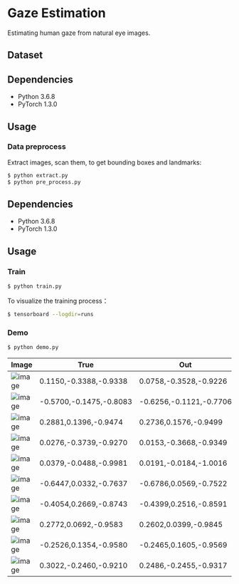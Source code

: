 # Gaze Estimation

Estimating human gaze from natural eye images.

## Dataset



## Dependencies
- Python 3.6.8
- PyTorch 1.3.0

## Usage

### Data preprocess
Extract images, scan them, to get bounding boxes and landmarks:
```bash
$ python extract.py
$ python pre_process.py
```

## Dependencies
- Python 3.6.8
- PyTorch 1.3.0

## Usage


### Train
```bash
$ python train.py
```

To visualize the training process：
```bash
$ tensorboard --logdir=runs
```

### Demo
```bash
$ python demo.py
```


Image | True | Out | Plot |
|---|---|---|---|
|![image](https://github.com/foamliu/Gaze-Estimation/raw/master/images/0_raw.jpg)|0.1150,-0.3388,-0.9338|0.0758,-0.3528,-0.9226|![image](https://github.com/foamliu/Gaze-Estimation/raw/master/images/0_angle.jpg)|
|![image](https://github.com/foamliu/Gaze-Estimation/raw/master/images/1_raw.jpg)|-0.5700,-0.1475,-0.8083|-0.6256,-0.1121,-0.7706|![image](https://github.com/foamliu/Gaze-Estimation/raw/master/images/1_angle.jpg)|
|![image](https://github.com/foamliu/Gaze-Estimation/raw/master/images/2_raw.jpg)|0.2881,0.1396,-0.9474|0.2736,0.1576,-0.9499|![image](https://github.com/foamliu/Gaze-Estimation/raw/master/images/2_angle.jpg)|
|![image](https://github.com/foamliu/Gaze-Estimation/raw/master/images/3_raw.jpg)|0.0276,-0.3739,-0.9270|0.0153,-0.3668,-0.9349|![image](https://github.com/foamliu/Gaze-Estimation/raw/master/images/3_angle.jpg)|
|![image](https://github.com/foamliu/Gaze-Estimation/raw/master/images/4_raw.jpg)|0.0379,-0.0488,-0.9981|0.0191,-0.0184,-1.0016|![image](https://github.com/foamliu/Gaze-Estimation/raw/master/images/4_angle.jpg)|
|![image](https://github.com/foamliu/Gaze-Estimation/raw/master/images/5_raw.jpg)|-0.6447,0.0332,-0.7637|-0.6786,0.0569,-0.7522|![image](https://github.com/foamliu/Gaze-Estimation/raw/master/images/5_angle.jpg)|
|![image](https://github.com/foamliu/Gaze-Estimation/raw/master/images/6_raw.jpg)|-0.4054,0.2669,-0.8743|-0.4399,0.2516,-0.8591|![image](https://github.com/foamliu/Gaze-Estimation/raw/master/images/6_angle.jpg)|
|![image](https://github.com/foamliu/Gaze-Estimation/raw/master/images/7_raw.jpg)|0.2772,0.0692,-0.9583|0.2602,0.0399,-0.9845|![image](https://github.com/foamliu/Gaze-Estimation/raw/master/images/7_angle.jpg)|
|![image](https://github.com/foamliu/Gaze-Estimation/raw/master/images/8_raw.jpg)|-0.2526,0.1354,-0.9580|-0.2465,0.1605,-0.9569|![image](https://github.com/foamliu/Gaze-Estimation/raw/master/images/8_angle.jpg)|
|![image](https://github.com/foamliu/Gaze-Estimation/raw/master/images/9_raw.jpg)|0.3022,-0.2460,-0.9210|0.2486,-0.2455,-0.9317|![image](https://github.com/foamliu/Gaze-Estimation/raw/master/images/9_angle.jpg)|